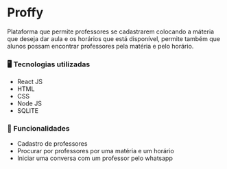 # Proffy

<p>Plataforma que permite professores se cadastrarem colocando a máteria que deseja dar aula e os horários que está disponível, permite também que alunos possam encontrar professores pela matéria e pelo horário.</p>

### 🖥️ Tecnologias utilizadas
- React JS
- HTML
- CSS
- Node JS
- SQLITE

### 🔖 Funcionalidades
- Cadastro de professores
- Procurar por professores por uma matéria e um horário
- Iniciar uma conversa com um professor pelo whatsapp


